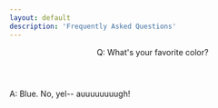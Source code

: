 ```yaml
---
layout: default
description: 'Frequently Asked Questions'
---
```


<div id='questions'>
  <div class='card collapsible'>
    <header class='card-header collapsible-header'>
      <p class='card-header-title'>Q: What's your favorite color?</p>
    </header>
    <div class='card-content collapsible-content'>
      <div class='content collapsible-content-inner'>
        A: Blue. No, yel-- auuuuuuuugh!
      </div>
    </div>
  </div>
</div>

<script>
$(document).ready(function() {
  $.get('/FAQ.json', (questions) => {
    for (let faq of questions) {
      $('#questions').append(`
        <div class='card collapsible'>
          <header class='card-header collapsible-header'>
            <p class='card-header-title'>Q: ${faq.Q}</p>
          </header>
          <div class='card-content collapsible-content'>
            <div class='content collapsible-content-inner'>
              A: ${faq.A}
            </div>
          </div>
        </div>
      `);
    }
  });
});
